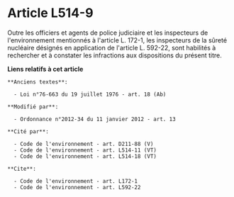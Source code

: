 # Article L514-9

Outre les officiers et agents de police judiciaire et les inspecteurs de l'environnement mentionnés à l'article L. 172-1, les
inspecteurs de la sûreté nucléaire désignés en application de l'article L. 592-22, sont habilités à rechercher et à constater
les infractions aux dispositions du présent titre.

**Liens relatifs à cet article**

	**Anciens textes**:

	  - Loi n°76-663 du 19 juillet 1976 - art. 18 (Ab)

	**Modifié par**:

	  - Ordonnance n°2012-34 du 11 janvier 2012 - art. 13

	**Cité par**:

	  - Code de l'environnement - art. D211-88 (V)
	  - Code de l'environnement - art. L514-11 (VT)
	  - Code de l'environnement - art. L514-18 (VT)

	**Cite**:

	  - Code de l'environnement - art. L172-1
	  - Code de l'environnement - art. L592-22
